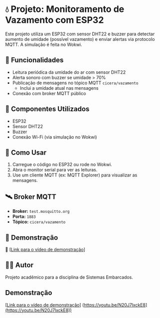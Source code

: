 # 💧 Projeto: Monitoramento de Vazamento com ESP32

Este projeto utiliza um ESP32 com sensor DHT22 e buzzer para detectar aumento de umidade (possível vazamento) e enviar alertas via protocolo MQTT. A simulação é feita no Wokwi.

## 🚀 Funcionalidades
- Leitura periódica da umidade do ar com sensor DHT22
- Alerta sonoro com buzzer se umidade > 70%
- Publicação de mensagens no tópico MQTT `cicera/vazamento`
  - Inclui a umidade atual nas mensagens
- Conexão com broker MQTT público

## 🧩 Componentes Utilizados
- ESP32
- Sensor DHT22
- Buzzer
- Conexão Wi-Fi (via simulação no Wokwi)

## 🔧 Como Usar
1. Carregue o código no ESP32 ou rode no Wokwi.
2. Abra o monitor serial para ver as leituras.
3. Use um cliente MQTT (ex: MQTT Explorer) para visualizar as mensagens.

## 🛰️ Broker MQTT
- **Broker:** `test.mosquitto.org`
- **Porta:** `1883`
- **Tópico:** `cicera/vazamento`

## 🧪 Demonstração
🔗 [[Link para o vídeo de demonstração](https://youtu.be/5n2HH2puki8)]

## 👩‍💻 Autor
Projeto acadêmico para a disciplina de Sistemas Embarcados.


## Demonstração

[[Link para o vídeo de demonstração]([https://youtu.be/5n2HH2puki8)]
(https://youtu.be/N20J7lxckE8](https://youtu.be/N20J7lxckE8))
